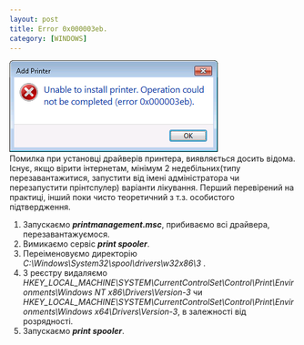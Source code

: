 ```yaml
---
layout: post
title: Error 0x000003eb.
category: [WINDOWS]
---
```

![0x000003eb](/assets/media/0x000003eb.png?style=head)  
Помилка при установці драйверів принтера, виявляється досить відома.<!--more--> Існує, якщо вірити інтернетам, мінімум 2 недебільних(типу перезавантажитися, запустити від імені адміністратора чи перезапустити прінтспулер) варіанти лікування. Перший перевірений на практиці, інший поки чисто теоретичний з т.з. особистого підтвердження.

1. Запускаємо ***printmanagement.msc***, прибиваємо всі драйвера, перезавантажуємося.
2. Вимикаємо сервіс ***print spooler***.
3. Переіменовуємо директорію *C:\Windows\System32\spool\drivers\w32x86\3*  .
4. З реєстру видаляємо *HKEY_LOCAL_MACHINE\SYSTEM\CurrentControlSet\Control\Print\Environments\Windows NT x86\Drivers\Version-3* чи *HKEY_LOCAL_MACHINE\SYSTEM\CurrentControlSet\Control\Print\Environments\Windows x64\Drivers\Version-3*, в залежності від розрядності.
5. Запускаємо ***print spooler***.
